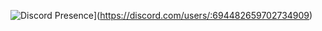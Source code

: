 ![Discord Presence](https://lanyard.cnrad.dev/api/:694482659702734909)](https://discord.com/users/:694482659702734909)